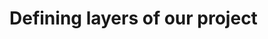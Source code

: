 # Defining layers of our project
<!--stackedit_data:
eyJoaXN0b3J5IjpbMTczMjQ0Mjc1MiwyODA3ODg4MzldfQ==
-->